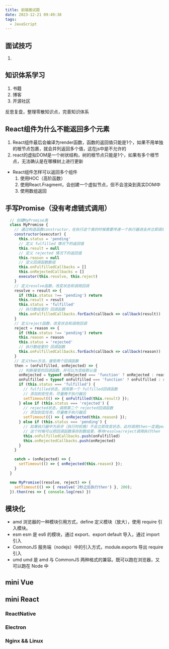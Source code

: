 ```yaml
---
title: 前端面试题
date: 2023-12-21 09:49:38
tags:
  - JavaScript
---
```


## 面试技巧
1. 

## 知识体系学习
1. 书籍
2. 博客
3. 开源社区

反思复盘，整理零散知识点，完善知识体系

## React组件为什么不能返回多个元素
1. React组件最后会编译为render函数，函数的返回值只能是1个，如果不用单独的根节点包裹，就会并列返回多个值，这在js中是不允许的
2. react的虚拟DOM是一个树状结构，树的根节点只能是1个，如果有多个根节点，无法确认是在哪棵树上进行更新
- React组件怎样可以返回多个组件
  1. 使用HOC（高阶函数）
  2. 使用React.Fragment，会创建一个虚拟节点，但不会渲染到真实DOM中
  3. 使用数组返回


## 手写Promise（没有考虑链式调用）
```JavaScript
  // 创建MyPromise类 
  class MyPromise {
    // 通过构造函数constructor，在执行这个类的时候需要传递一个执行器进去并立即调用
    constructor(executor) {
      this.status = 'pending'
      // 定义 fulfilled 情况下的返回值
      this.result = null
      // 定义 rejected 情况下的返回值
      this.reason = null
      // 定义回调函数数组
      this.onFulfilledCallbacks = []
      this.onRejectedCallbacks = []
      executor(this.resolve, this.reject)
    }
    // 定义resolve函数，改变状态和调用回调
    resolve = result => {
      if (this.status !== 'pending') return
      this.result = result
      this.status = 'fulfilled'
      // 执行数组里的 回调函数
      this.onFulfilledCallbacks.forEach(callback => callback(result))
    }
    // 定义reject函数，改变状态和调用回调
    reject = reason => {
      if (this.status !== 'pending') return
      this.reason = reason
      this.status = 'rejected'
      // 执行数组里的 回调函数
      this.onFulfilledCallbacks.forEach(callback => callback(reason))
    }
    // 定义then方法，接受两个回调函数
    then = (onFulfilled, onRejected) => {
      // 判断接受的回调函数，并可以为空给默认值
      onRejected = typeof onRejected === 'function' ? onRejected : reason => { throw reason }
      onFulfilled = typeof onFulfilled === 'function' ? onFulfilled : result => result
      if (this.status === 'fulfilled') {
        // fulfilled状态，调用第一个 fulfilled回调函数
        // 添加到宏任务，尽量晚于执行器后
        setTimeout(() => { onFulfilled(this.result) });
      } else if (this.status === 'rejected') {
        // rejected状态，调用第二个 rejected回调函数
        // 添加到宏任务，尽量晚于执行器后
        setTimeout(() => { onRejected(this.reason) });
      } else if (this.status === 'pending') {
        // 如果执行器中为异步（执行时机晚）不会立即改变状态，此时调用then一定是pending
        // 这个时候可以把回调函数保存到数组里，等待resolve/reject调用执行then
        this.onFulfilledCallbacks.push(onFulfilled)
        this.onRejectedCallbacks.push(onRejected)
      }
    }

    catch = (onRejected) => {
      setTimeout(() => { onRejected(this.reason) });
    }
  }

  new MyPromise((resolve, reject) => {
    setTimeout(() => { resolve('2秒之后执行then') }, 200);
  }).then(res => { console.log(res) })
```

## 模块化
- amd
  浏览器的一种模块引用方式，define 定义模块（放大），使用 require 引入模块。
- esm
  esm 是 es6 的模块，通过 export、export default 导入，通过 import 引入
- CommonJS
  服务端（nodejs）中的引入方式，module.exports 导出 require 引入
- umd
  umd 是 amd 与 CommonJS 两种格式的兼容。既可以跑在浏览器，又可以跑在 Node 中
  
## mini Vue

## mini React

### ReactNative

### Electron

### Nginx && Linux
